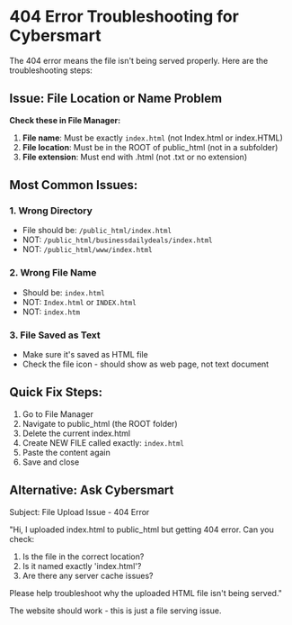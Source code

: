# 404 Error Troubleshooting for Cybersmart

The 404 error means the file isn't being served properly. Here are the troubleshooting steps:

## Issue: File Location or Name Problem

**Check these in File Manager:**
1. **File name**: Must be exactly `index.html` (not Index.html or index.HTML)
2. **File location**: Must be in the ROOT of public_html (not in a subfolder)
3. **File extension**: Must end with .html (not .txt or no extension)

## Most Common Issues:

### 1. Wrong Directory
- File should be: `/public_html/index.html`
- NOT: `/public_html/businessdailydeals/index.html`
- NOT: `/public_html/www/index.html`

### 2. Wrong File Name
- Should be: `index.html`
- NOT: `Index.html` or `INDEX.html`
- NOT: `index.htm`

### 3. File Saved as Text
- Make sure it's saved as HTML file
- Check the file icon - should show as web page, not text document

## Quick Fix Steps:
1. Go to File Manager
2. Navigate to public_html (the ROOT folder)
3. Delete the current index.html
4. Create NEW FILE called exactly: `index.html`
5. Paste the content again
6. Save and close

## Alternative: Ask Cybersmart
Subject: File Upload Issue - 404 Error

"Hi, I uploaded index.html to public_html but getting 404 error. Can you check:
1. Is the file in the correct location?
2. Is it named exactly 'index.html'?
3. Are there any server cache issues?

Please help troubleshoot why the uploaded HTML file isn't being served."

The website should work - this is just a file serving issue.